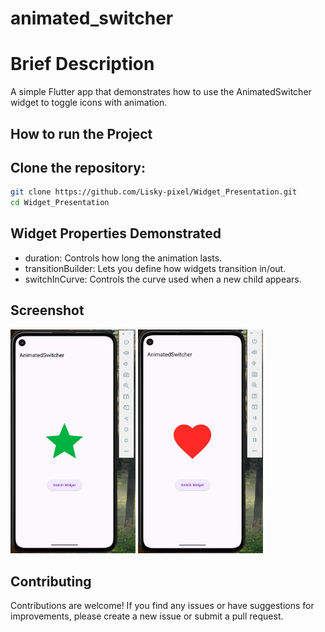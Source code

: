 # animated_switcher 

# Brief Description
A simple Flutter app that demonstrates how to use the AnimatedSwitcher widget to toggle icons with animation.

## How to run the Project 
## Clone the repository:
```bash 
git clone https://github.com/Lisky-pixel/Widget_Presentation.git
cd Widget_Presentation
```

## Widget Properties Demonstrated
- duration: Controls how long the animation lasts.
- transitionBuilder: Lets you define how widgets transition in/out.
- switchInCurve: Controls the curve used when a new child appears.

## Screenshot
<img src="FirstIcon.jpg" width="200" alt="first Screenshot" />
<img src="SecondIcon.jpg" width="200" alt="first Screenshot" />


## Contributing
Contributions are welcome! If you find any issues or have suggestions for improvements, please create a new issue or submit a pull request.